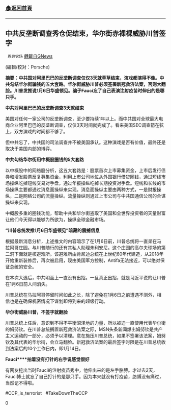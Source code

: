 ###  [:house:返回首頁](https://github.com/ourhimalayas/txt)
---

## 中共反垄断调查秀仓促结束，华尔街赤裸裸威胁川普签字
` 恩典农场` [轉載自GNews](https://gnews.org/zh-hans/691239/)

(編輯/校对：Porsche)

**摘要：中共国对阿里巴巴的反垄断调查仅仅****3****天就草草结束，演戏都演得不像。中共勾结华尔街骗钱的五大套路。华尔街威胁川普必须签署新冠救济法案，否则大翻脸。川普发推说****1****月****6****日华盛顿见。骗子****Fauci****忘了自己表演注射疫苗时伸出的是哪只手。**

**中共对阿里巴巴的反垄断调查****3****天就结束**

美国对任何一家公司的反垄断调查，至少要持续1年以上。而中共国对全球最大电商企业阿里巴巴的反垄断调查，仅仅3天时间就完成了。看来美国SEC调查箭在弦上，双方演戏的时间都不够了。

但中共忘了，中共国的司法调查并不被美国承认。这种演戏是否有价值，最终还是取决于美国内部的博弈。

**中共勾结华尔街用中概股圈钱的****5****大套路**

以中概股中的网络股分析，这五大套路是：股票首次上市募集资金，上市后发行债券和增发股票反复募集资金，利用上市公司地位从外国银行借贷圈钱，通过短线市场操纵吃掉短线交易对手盘，通过年报操纵吃掉长期投资对手盘。短线和长线的市场操纵主要都通过消息面操纵来实现。消息面操纵主要由两种方式，一是财报操纵，二是网络公司的流量操纵。流量操纵则通过上市公司与中共国通信公司的合谋操纵来实现。

中概股多重的圈钱功能，帮助中共和华尔街盗取了美国和全世界投资者的天量财富让他们今天得以能够为所欲为，操纵全球金融市场。

**“川普总统发推****1****月****6****日华盛顿见”暗藏的震撼信息**

根据最新消息分析，上述推文的内容暗示了在1月6日前，川普总统将一直呆在马拉阿哥庄园。与川普随行的还有其私人助理朱利安尼。这个庄园的高尔夫球场的第二洞下面就是核避难所。该避难所由肯尼迪总统在上世纪60年代建造，从2018年开始重新装修后，再次被启用，现由美国军方控制，Antifa无法接近，可以绝对保证总统的安全。

在本次大选后，中共明面上一直没有出招。一旦真正出招，就是习近平说的让川普在1月6日前人间消失。

川普总统在马拉阿哥停留时间如此之长，除了避免在1月6日之前遭遇不测外，相信也是在确保机密情况下谋划即将到来的超级行动。

**华尔街威胁川普，不签字就翻脸**

川普总统上任后，意识到不得不平衡沼泽地的力量，所以被迫一直使用代表华尔街的姆努钦。在川普总统搁置新冠救济法案之际，MSN头条新闻爆出姆努钦是共产主义运动的一部分，必须予以清理。意在施压川普总统，如果不签署该法案，姆努钦及其代表的华尔街，会立马翻脸。新冠救济法案的最后签字时限是在川普总统收到法案后的10个工作日内，即1月14日。

**Fauci****拍着没有打针的右手说感觉很好**

有网友挖出当时Fauci的注射疫苗秀中，他伸出来的是左手胳膊。才过去2天，Fauci博士就忘了自己打针的是那只手。因为本来就没有打疫苗，胳膊没有痛过，当然记不得啦。

#CCP\_is\_terrorist   #TakeDownTheCCP

0
